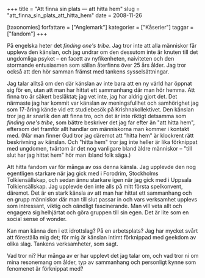 +++
title = "Att finna sin plats — att hitta hem"
slug = "att_finna_sin_plats_att_hitta_hem"
date = 2008-11-26

[taxonomies]
forfattare = ["Anglemark"]
kategorier = ["Kåserier"]
taggar = ["fandom"]
+++

På engelska heter det _finding one's tribe_. Jag tror inte att alla människor
får uppleva den känslan, och jag undrar om den dessutom inte är knuten till
det ungdomliga psyket – en facett av nyfikenheten, naiviteten och den
stormande entusiasmen som sällan återfinns över 25 års ålder. Jag tror också
att den hör samman främst med tankens sysselsättningar.

<!-- more -->

Jag talar alltså om den där känslan av inte bara att en ny värld har öppnat
sig för en, utan att man har hittat ett sammanhang där man hör hemma. Att
finna tro är säkert besläktat; jag vet inte, jag har aldrig gjort det. Det
närmaste jag har kommit var känslan av meningsfullhet och samhörighet jag som
17-åring kände vid ett studiebesök på Krishnakollektivet. Den känslan tror
jag är snarlik den att finna tro, och det är inte riktigt detsamma som
_finding one's tribe_, som bättre beskriver det jag far efter än "att hitta
hem", eftersom det framför allt handlar om människorna man kommer i kontakt
med. (När man finner Gud tror jag däremot att "hitta hem" är klockrent rätt
beskrivning av känslan. Och "hitta hem" tror jag inte heller är lika
förknippat med ungdomen, tvärtom är det nog vanligare bland äldre människor –
"till slut har jag hittat hem" hör man ibland folk säga.)

Att hitta fandom var för många av oss denna känsla. Jag upplevde den nog
egentligen starkare när jag gick med i Forodrim, Stockholms Tolkiensällskap,
och sedan ännu starkare igen när jag gick med i Uppsala Tolkiensällskap. Jag
upplevde den inte alls på mitt första spelkonvent, däremot. Det är en stark
känsla av att man har hittat ett sammanhang och en grupp människor där man
till slut passar in och vars verksamhet upplevs som intressant, viktig och
oändligt fascinerande. Man vill veta allt och engagera sig helhjärtat och
göra gruppen till sin egen. Det är lite som en social sense of wonder.

Kan man känna den i ett idrottslag? På en arbetsplats? Jag har mycket svårt
att föreställa mig det; för mig är känslan intimt förknippad med geekdom av
olika slag. Tankens verksamheter, som sagt.

Vad tror ni? Hur många av er har upplevt det jag talar om, och vad tror ni om
mina resonemang om ålder, typ av sammanhang och personligt kynne som
fenomenet är förknippat med?
